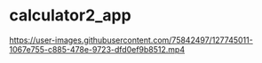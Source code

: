 # calculator2_app



https://user-images.githubusercontent.com/75842497/127745011-1067e755-c885-478e-9723-dfd0ef9b8512.mp4

